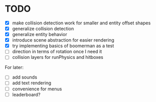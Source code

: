 # TODO

* [x] make collision detection work for smaller and entity offset shapes
* [x] generalize collision detection
* [x] generalize entity behavior
* [x] introduce scene abstraction for easier rendering
* [x] try implementing basics of boomerman as a test
* [ ] direction in terms of rotation once I need it
* [ ] collision layers for runPhysics and hitboxes

For later:

* [ ] add sounds
* [ ] add text rendering
* [ ] convenience for menus
* [ ] leaderboard?
